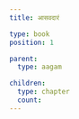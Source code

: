 ```yaml
---
title: आसवदारं

type: book
position: 1

parent:
  type: aagam

children:
  type: chapter
  count: 
---
```

